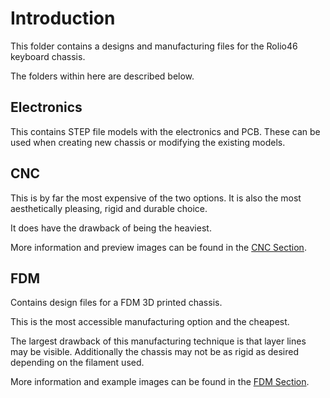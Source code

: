 # Introduction

This folder contains a designs and manufacturing files for the Rolio46 keyboard chassis.

The folders within here are described below.

## Electronics

This contains STEP file models with the electronics and PCB. These can be used when creating new chassis or modifying the existing models.

## CNC

This is by far the most expensive of the two options. It is also the most aesthetically pleasing, rigid and durable choice.

It does have the drawback of being the heaviest.

More information and preview images can be found in the [CNC Section](cnc/README.md).

## FDM

Contains design files for a FDM 3D printed chassis.

This is the most accessible manufacturing option and the cheapest.

The largest drawback of this manufacturing technique is that layer lines may be visible. Additionally the chassis may not be as rigid as desired depending on the filament used.

More information and example images can be found in the [FDM Section](fdm/README.md).

